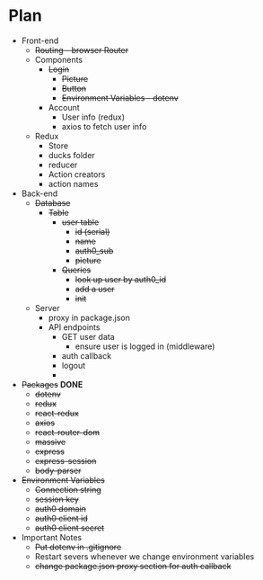 
# Plan


* Front-end
  * ~~Routing - browser Router~~
  * Components
    * ~~Login~~
      * ~~Picture~~
      * ~~Button~~
      * ~~Environment Variables - dotenv~~
    * Account
      * User info (redux)
      * axios to fetch user info
  * Redux
    * Store
    * ducks folder
    * reducer
    * Action creators
    * action names
* Back-end
  * ~~Database~~
    * ~~Table~~
      * ~~user table~~
        * ~~id (serial)~~
        * ~~name~~
        * ~~auth0_sub~~
        * ~~picture~~
      * ~~Queries~~
        * ~~look up user by auth0_id~~
        * ~~add a user~~
        * ~~init~~
  * Server
    * proxy in package.json
    * API endpoints
      * GET user data
        * ensure user is logged in (middleware)
      * auth callback
      * logout
      * 
* ~~Packages~~ **DONE**
  * ~~dotenv~~
  * ~~redux~~
  * ~~react-redux~~
  * ~~axios~~
  * ~~react-router-dom~~
  * ~~massive~~
  * ~~express~~
  * ~~express-session~~
  * ~~body-parser~~
* ~~Environment Variables~~
  * ~~Connection string~~
  * ~~session key~~
  * ~~auth0 domain~~
  * ~~auth0 client id~~
  * ~~auth0 client secret~~
* Important Notes
  * ~~Put dotenv in .gitignore~~
  * Restart severs whenever we change environment variables
  * ~~change package.json proxy section for auth callback~~